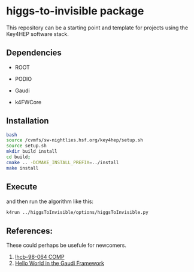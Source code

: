 # higgs-to-invisible package


This repository can be a starting point and template for projects using the Key4HEP software stack.


## Dependencies

* ROOT

* PODIO

* Gaudi

* k4FWCore

## Installation


``` bash
bash
source /cvmfs/sw-nightlies.hsf.org/key4hep/setup.sh
source setup.sh
mkdir build install
cd build;
cmake .. -DCMAKE_INSTALL_PREFIX=../install
make install
```

## Execute 

and then run the algorithm like this:

``` bash
k4run ../higgsToInvisible/options/higgsToInvisible.py
```


## References:
These could perhaps be usefule for newcomers.
1. [lhcb-98-064 COMP](https://cds.cern.ch/record/691746/files/lhcb-98-064.pdf)
2. [Hello World in the Gaudi Framework](https://lhcb.github.io/DevelopKit/02a-gaudi-helloworld)
